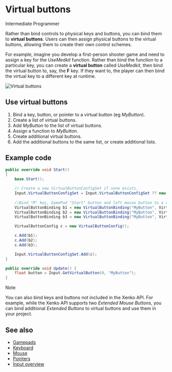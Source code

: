# Virtual buttons

<span class="label label-doc-level">Intermediate</span>
<span class="label label-doc-audience">Programmer</span>

Rather than bind controls to physical keys and buttons, you can bind them to **virtual buttons**. Users can then assign physical buttons to the virtual buttons, allowing them to create their own control schemes.

For example, imagine you develop a first-person shooter game and need to assign a key for the _UseMedkit_ function. Rather than bind the function to a particular key, you can create a **virtual button** called _UseMedkit_, then bind the virtual button to, say, the **F** key. If they want to, the player can then bind the virtual key to a different key at runtime.

![Virtual buttons](media/index-how-virtual-buttons-work.png)

## Use virtual buttons

1. Bind a key, button, or pointer to a virtual button (eg _MyButton_).
2. Create a list of virtual buttons.
3. Add _MyButton_ to the list of virtual buttons.
4. Assign a function to _MyButton_.
5. Create additional virtual buttons.
6. Add the additional buttons to the same list, or create additional lists.

## Example code

```cs
public override void Start()
{
    base.Start();

    // Create a new VirtualButtonConfigSet if none exists. 
    Input.VirtualButtonConfigSet = Input.VirtualButtonConfigSet ?? new VirtualButtonConfigSet();
    
    //Bind "M" key, GamePad "Start" button and left mouse button to a virtual button "MyButton".
    VirtualButtonBinding b1 = new VirtualButtonBinding("MyButton", VirtualButton.Keyboard.M);
    VirtualButtonBinding b2 = new VirtualButtonBinding("MyButton", VirtualButton.GamePad.Start);
    VirtualButtonBinding b3 = new VirtualButtonBinding("MyButton", VirtualButton.Mouse.Left);

    VirtualButtonConfig c = new VirtualButtonConfig();

    c.Add(b1);
    c.Add(b2);
    c.Add(b3);

    Input.VirtualButtonConfigSet.Add(c);
}

public override void Update() {
    float button = Input.GetVirtualButton(0, "MyButton");
}
```

> [!Note]
> You can also bind keys and buttons not included in the Xenko API. For example, while the Xenko API supports two _Extended Mouse Buttons_, you can bind additional _Extended Buttons_ to virtual buttons and use them in your project.

## See also
* [Gamepads](gamepads.md)
* [Keyboard](keyboards.md)
* [Mouse](mouse.md)
* [Pointers](pointers.md)
* [Input overview](index.md)